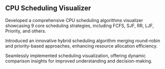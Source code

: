 <h2> CPU Scheduling Visualizer</h2>

Developed a comprehensive CPU scheduling algorithms visualizer showcasing 9 core scheduling strategies, including FCFS, SJF, RR, LJF, Priority, and others.

Introduced an innovative hybrid scheduling algorithm merging round-robin and priority-based approaches, enhancing resource allocation efficiency.

Seamlessly implemented scheduling visualization, offering dynamic comparison insights for improved understanding and decision-making.
